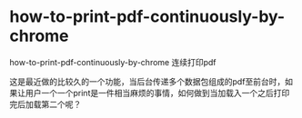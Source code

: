 how-to-print-pdf-continuously-by-chrome
=======================================

how-to-print-pdf-continuously-by-chrome 连续打印pdf

这是最近做的比较久的一个功能，当后台传递多个数据包组成的pdf至前台时，如果让用户一个一个print是一件相当麻烦的事情，如何做到当加载入一个之后打印完后加载第二个呢？
